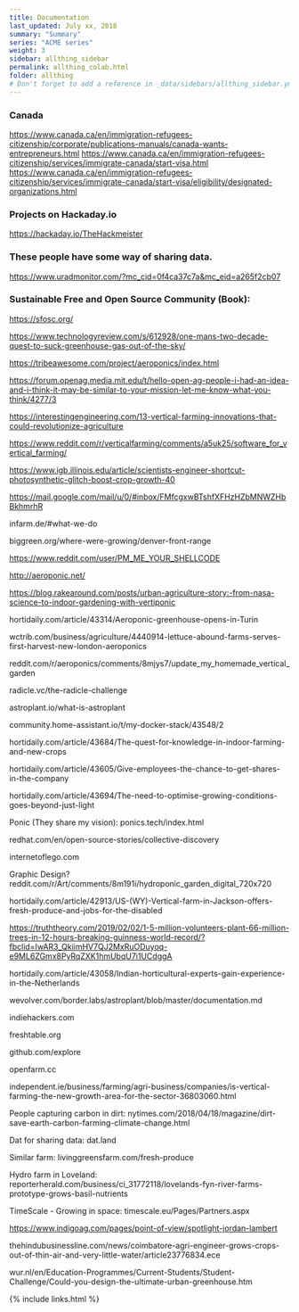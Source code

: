 ```yaml
---
title: Documentation 
last_updated: July xx, 2018
summary: "Summary"
series: "ACME series"
weight: 3
sidebar: allthing_sidebar
permalink: allthing_colab.html
folder: allthing
# Don't forget to add a reference in _data/sidebars/allthing_sidebar.yml and/or _data/topnav.yml 
---
```


### Canada
https://www.canada.ca/en/immigration-refugees-citizenship/corporate/publications-manuals/canada-wants-entrepreneurs.html
https://www.canada.ca/en/immigration-refugees-citizenship/services/immigrate-canada/start-visa.html
https://www.canada.ca/en/immigration-refugees-citizenship/services/immigrate-canada/start-visa/eligibility/designated-organizations.html

### Projects on Hackaday.io
https://hackaday.io/TheHackmeister

### These people have some way of sharing data. 
https://www.uradmonitor.com/?mc_cid=0f4ca37c7a&mc_eid=a265f2cb07

### Sustainable Free and Open Source Community (Book):
https://sfosc.org/

https://www.technologyreview.com/s/612928/one-mans-two-decade-quest-to-suck-greenhouse-gas-out-of-the-sky/

https://tribeawesome.com/project/aeroponics/index.html

https://forum.openag.media.mit.edu/t/hello-open-ag-people-i-had-an-idea-and-i-think-it-may-be-similar-to-your-mission-let-me-know-what-you-think/4277/3

https://interestingengineering.com/13-vertical-farming-innovations-that-could-revolutionize-agriculture

https://www.reddit.com/r/verticalfarming/comments/a5uk25/software_for_vertical_farming/

https://www.igb.illinois.edu/article/scientists-engineer-shortcut-photosynthetic-glitch-boost-crop-growth-40

https://mail.google.com/mail/u/0/#inbox/FMfcgxwBTshfXFHzHZbMNWZHbBkhmrhR

infarm.de/#what-we-do

biggreen.org/where-were-growing/denver-front-range

https://www.reddit.com/user/PM_ME_YOUR_SHELLCODE

http://aeroponic.net/

https://blog.rakearound.com/posts/urban-agriculture-story:-from-nasa-science-to-indoor-gardening-with-vertiponic

hortidaily.com/article/43314/Aeroponic-greenhouse-opens-in-Turin

wctrib.com/business/agriculture/4440914-lettuce-abound-farms-serves-first-harvest-new-london-aeroponics

reddit.com/r/aeroponics/comments/8mjys7/update_my_homemade_vertical_garden

radicle.vc/the-radicle-challenge

astroplant.io/what-is-astroplant

community.home-assistant.io/t/my-docker-stack/43548/2

hortidaily.com/article/43684/The-quest-for-knowledge-in-indoor-farming-and-new-crops

hortidaily.com/article/43605/Give-employees-the-chance-to-get-shares-in-the-company

hortidaily.com/article/43694/The-need-to-optimise-growing-conditions-goes-beyond-just-light

Ponic (They share my vision):
ponics.tech/index.html

redhat.com/en/open-source-stories/collective-discovery

internetoflego.com

Graphic Design?
reddit.com/r/Art/comments/8m191i/hydroponic_garden_digital_720x720

hortidaily.com/article/42913/US-(WY)-Vertical-farm-in-Jackson-offers-fresh-produce-and-jobs-for-the-disabled

https://truththeory.com/2019/02/02/1-5-million-volunteers-plant-66-million-trees-in-12-hours-breaking-guinness-world-record/?fbclid=IwAR3_QkiimHV7QJ2MxRuODuyoq-e9ML6ZGmx8PyRqZXK1hmUbqU7i1UCdggA

hortidaily.com/article/43058/Indian-horticultural-experts-gain-experience-in-the-Netherlands

wevolver.com/border.labs/astroplant/blob/master/documentation.md

indiehackers.com

freshtable.org

github.com/explore

openfarm.cc

independent.ie/business/farming/agri-business/companies/is-vertical-farming-the-new-growth-area-for-the-sector-36803060.html

People capturing carbon in dirt:
nytimes.com/2018/04/18/magazine/dirt-save-earth-carbon-farming-climate-change.html

Dat for sharing data:
dat.land

Similar farm:
livinggreensfarm.com/fresh-produce

Hydro farm in Loveland:
reporterherald.com/business/ci_31772118/lovelands-fyn-river-farms-prototype-grows-basil-nutrients

TimeScale - Growing in space:
timescale.eu/Pages/Partners.aspx

https://www.indigoag.com/pages/point-of-view/spotlight-jordan-lambert

thehindubusinessline.com/news/coimbatore-agri-engineer-grows-crops-out-of-thin-air-and-very-little-water/article23776834.ece

wur.nl/en/Education-Programmes/Current-Students/Student-Challenge/Could-you-design-the-ultimate-urban-greenhouse.htm

{% include links.html %}

